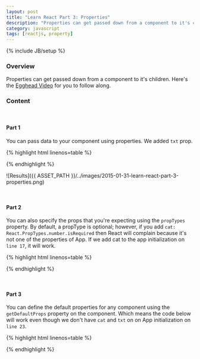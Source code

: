 ```yaml
---
layout: post
title: "Learn React Part 3: Properties"
description: "Properties can get passed down from a component to it's children. Here's the [Egghead Video](https://egghead.io/lessons/react-introduction-to-properties) for you to follow along."
category: javascript
tags: [reactjs, property]
---
```

{% include JB/setup %}

<!-- Overview -->
<h3>Overview</h3>

Properties can get passed down from a component to it's children. Here's the [Egghead Video](https://egghead.io/lessons/react-introduction-to-properties) for you to follow along.

<!-- Content -->
<h3>Content</h3>

<br />

<!-- Part 1 -->
<h4>Part 1</h4>

You can pass data to your component using properties. We added `txt` prop.

{% highlight html linenos=table  %}
<!doctype html>
<html lang="en">
<head>
    <meta charset="UTF-8">
    <title>Setting Properties</title>
    <script src="http://fb.me/react-0.8.0.js"></script>
  <script src="http://fb.me/JSXTransformer-0.8.0.js"></script>
</head>
<body>
<script type="text/jsx">
    /*** @jsx React.DOM */
    var App = React.createClass({
        render:function(){
            console.log(this.props.txt)
            return (
                    <div>
                        <h1>{this.props.txt}</h1>
                        <b>bold</b>
                    </div>
                    )
        }
    });

    React.renderComponent(<App txt="This is the txt prop" />,document.body)
</script>
</body>
</html>
{% endhighlight %}

![Results]({{ ASSET_PATH }}/../images/2015-01-31-learn-react-part-3-properties.png)

<br />

<!-- Part 2 -->
<h4>Part 2</h4>

You can also specify the props that you're expecting using the `propTypes` property. By default, a propType is optional; however, if you add `cat: React.PropTypes.number.isRequired` then React will complain because it's not one of the properties of App. If we add cat to the app initialization on `line 17`, it will work.

{% highlight html linenos=table  %}
<script type="text/jsx">
    /*** @jsx React.DOM */
    var App = React.createClass({
        propTypes:{
          txt: React.PropTypes.string,
          cat: React.PropTypes.number.isRequired
        },
        render:function(){
            return (
                    <div>
                        <h1>{this.props.txt}</h1>
                    </div>
                    )
        }
    });

    React.renderComponent(<App cat={5} txt="This is the txt prop" />,document.body)
</script>
{% endhighlight %}

<br />

<!-- Part 3 -->
<h4>Part 3</h4>

You can define the default properties for any component using the `getDefaultProps` property on the component.
Which means the code below will work even though we don't have `cat` and `txt` on on App initialization on `line 23`.

{% highlight html linenos=table  %}
<script type="text/jsx">
    /*** @jsx React.DOM */
    var App = React.createClass({
        getDefaultProps: function(){
          return {
              txt: "This is stuff",
              cat: 0
          };
        },
        propTypes:{
          txt: React.PropTypes.string,
          cat: React.PropTypes.number.isRequired
        },
        render:function(){
            return (
                    <div>
                        <h1>{this.props.txt}</h1>
                    </div>
                    )
        }
    });

    React.renderComponent(<App />,document.body)
</script>
{% endhighlight %}